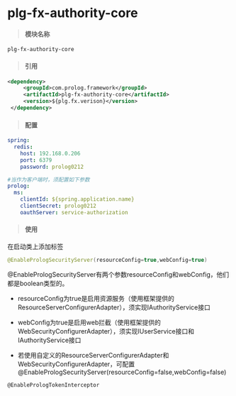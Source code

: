 # plg-fx-authority-core

> #### 模块名称

```
plg-fx-authority-core
```

> #### 引用

```xml
<dependency>
     <groupId>com.prolog.framework</groupId>
     <artifactId>plg-fx-authority-core</artifactId>
     <version>${plg.fx.verison}</version>
 </dependency>
```

> #### 配置

```yaml
spring:
  redis:
    host: 192.168.0.206
    port: 6379
    password: prolog0212

#当作为客户端时，须配置如下参数
prolog: 
  ms: 
    clientId: ${spring.application.name}
    clientSecret: prolog0212
    oauthServer: service-authorization
```

> #### 使用

在启动类上添加标签

```java
@EnablePrologSecurityServer(resourceConfig=true,webConfig=true)
```

@EnablePrologSecurityServer有两个参数resourceConfig和webConfig，他们都是boolean类型的。

* resourceConfig为true是启用资源服务（使用框架提供的ResourceServerConfigurerAdapter），须实现IAuthorityService接口

* webConfig为true是启用web拦截（使用框架提供的WebSecurityConfigurerAdapter），须实现IUserService接口和IAuthorityService接口

* 若使用自定义的ResourceServerConfigurerAdapter和WebSecurityConfigurerAdapter，可配置@EnablePrologSecurityServer\(resourceConfig=false,webConfig=false\)

```
@EnablePrologTokenInterceptor
```



